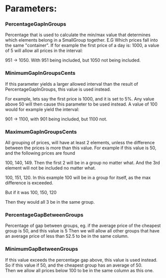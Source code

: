 # Parameters:

### PercentageGapInGroups

Percentage that is used to calculate the min/max value that determines
which elements belong in a SmallGroup together.
E.G Which prices fall into the same "container".
If for example the first price of a day is:
1000, a value of 5 will allow all prices in the interval:

951 -> 1050. With 951 being included, but 1050 not being included.


### MinimumGapInGroupsCents

If this parameter yields a larger allowed interval than the
result of PercentageGapInGroups, this value is used instead.

For example, lets say the first price is 1000,
and it is set to 5%. Any value above 50 will then cause this parameter
to be used instead.
A value of 100 would for example yield the interval:

901 -> 1100, with 901 being included, but 1100 not.

### MaximumGapInGroupsCents

All grouping of prices, will have at least 2 elements, unless
the difference between the prices is more than this value.
For example if this value is 50, and the following prices are found

100, 140, 149.
Then the first 2 will be in a group no matter what. And the 3rd element
will not be included no matter what.

100, 151, 120.
In this example 100 will be in a group for itself,
as the max difference is exceeded.

But if it was
100, 150, 120

Then they would all 3 be in the same group.

### PercentageGapBetweenGroups
Percentage of gap between groups, eg. if the average price of the cheapest group is 50, and this value is 5
Then we will allow all other groups that have an average price of less than 52.5 to be in the same column.


### MinimumGapBetweenGroups
If this value exceeds the percentage gap above, this value is used instead.
So if this value if 50, and the cheapest group has an average of 50.
<br>
Then we allow all prices below 100 to be in the same column as this one.

